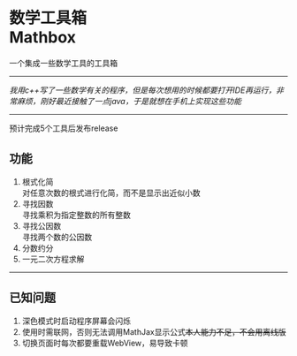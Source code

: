 # 数学工具箱<br>Mathbox

一个集成一些数学工具的工具箱

------

*我用c++写了一些数学有关的程序，但是每次想用的时候都要打开IDE再运行，非常麻烦，刚好最近接触了一点java，于是就想在手机上实现这些功能*

------

预计完成5个工具后发布release

## 功能

1. 根式化简<br>对任意次数的根式进行化简，而不是显示出近似小数
2. 寻找因数<br>寻找乘积为指定整数的所有整数
3. 寻找公因数<br>寻找两个数的公因数
4. 分数约分
5. 一元二次方程求解

------

## 已知问题

1. 深色模式时启动程序屏幕会闪烁
2. 使用时需联网，否则无法调用MathJax显示公式~~本人能力不足，不会用离线版~~
3. 切换页面时每次都要重载WebView，易导致卡顿
